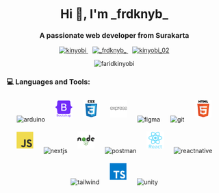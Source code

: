 <h1 align="center">Hi 👋, I'm _frdknyb_</h1>
<h3 align="center">A passionate web developer from Surakarta</h3>

<p align="center">
  <a href="https://linkedin.com/in/kinyobi" target="_blank">
    <img src="https://raw.githubusercontent.com/rahuldkjain/github-profile-readme-generator/master/src/images/icons/Social/linked-in-alt.svg" alt="kinyobi" height="30" width="40" />
  </a>
  <a href="https://instagram.com/_frdknyb_" target="_blank" style="margin: 0 10px;">
    <img src="https://raw.githubusercontent.com/rahuldkjain/github-profile-readme-generator/master/src/images/icons/Social/instagram.svg" alt="_frdknyb_" height="30" width="40" />
  </a>
  <a href="https://www.youtube.com/c/kinyobi_02" target="_blank">
    <img src="https://raw.githubusercontent.com/rahuldkjain/github-profile-readme-generator/master/src/images/icons/Social/youtube.svg" alt="kinyobi_02" height="30" width="40" />
  </a>
</p>

<p align="center" style="margin-top:10px;" >
  <img src="https://github-readme-stats.vercel.app/api/top-langs?username=faridkinyobi&show_icons=true&locale=en&layout=compact" alt="faridkinyobi" />
</p>
 
<h3 align="left"> 💻 Languages and Tools:</h3>
<p align="center"  >
  <img src="https://cdn.worldvectorlogo.com/logos/arduino-1.svg" alt="arduino" width="40" height="40" style="margin: 10px;" />
  <img src="https://raw.githubusercontent.com/devicons/devicon/master/icons/bootstrap/bootstrap-plain-wordmark.svg" alt="bootstrap" width="40" height="40" style="margin: 10px;" />
  <img src="https://raw.githubusercontent.com/devicons/devicon/master/icons/css3/css3-original-wordmark.svg" alt="css3" width="40" height="40" style="margin: 10px;" />
  <img src="https://raw.githubusercontent.com/devicons/devicon/master/icons/express/express-original-wordmark.svg" alt="express" width="40" height="40" style="margin: 10px;" />
  <img src="https://www.vectorlogo.zone/logos/figma/figma-icon.svg" alt="figma" width="40" height="40" style="margin: 10px;" />
  <img src="https://www.vectorlogo.zone/logos/git-scm/git-scm-icon.svg" alt="git" width="40" height="40" style="margin: 10px;" />
  <img src="https://raw.githubusercontent.com/devicons/devicon/master/icons/html5/html5-original-wordmark.svg" alt="html5" width="40" height="40" style="margin: 10px;" />
  <img src="https://raw.githubusercontent.com/devicons/devicon/master/icons/javascript/javascript-original.svg" alt="javascript" width="40" height="40" style="margin: 10px;" />
  <img src="https://cdn.worldvectorlogo.com/logos/nextjs-2.svg" alt="nextjs" width="40" height="40" style="margin: 10px;" />
  <img src="https://raw.githubusercontent.com/devicons/devicon/master/icons/nodejs/nodejs-original-wordmark.svg" alt="nodejs" width="40" height="40" style="margin: 10px;" />
  <img src="https://www.vectorlogo.zone/logos/getpostman/getpostman-icon.svg" alt="postman" width="40" height="40" style="margin: 10px;" />
  <img src="https://raw.githubusercontent.com/devicons/devicon/master/icons/react/react-original-wordmark.svg" alt="react" width="40" height="40" style="margin: 10px;" />
  <img src="https://reactnative.dev/img/header_logo.svg" alt="reactnative" width="40" height="40" style="margin: 10px;" />
  <img src="https://www.vectorlogo.zone/logos/tailwindcss/tailwindcss-icon.svg" alt="tailwind" width="40" height="40" style="margin: 10px;" />
  <img src="https://raw.githubusercontent.com/devicons/devicon/master/icons/typescript/typescript-original.svg" alt="typescript" width="40" height="40" style="margin: 10px;" />
  <img src="https://www.vectorlogo.zone/logos/unity3d/unity3d-icon.svg" alt="unity" width="40" height="40" style="margin: 10px;" />
</p>
<p align="center" style=" margin-top:10px ">
<!--   <img src="https://github-readme-stats.vercel.app/api?username=faridkinyobi&show_icons=true&locale=en" alt="faridkinyobi" /> -->
<!--   <img src="https://github-readme-streak-stats.herokuapp.com/?user=faridkinyobi&" alt="faridkinyobi" /> -->
</p>



